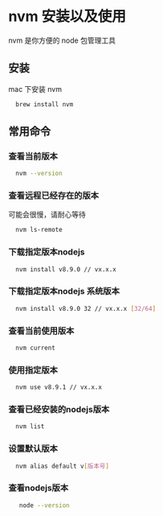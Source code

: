 # nvm 安装以及使用

nvm 是你方便的 node 包管理工具

## 安装

mac 下安装 nvm

```bash
  brew install nvm
```

## 常用命令

### 查看当前版本

```bash
  nvm --version
```

### 查看远程已经存在的版本

可能会很慢，请耐心等待

```bash
  nvm ls-remote
```

### 下载指定版本nodejs

```bash
  nvm install v8.9.0 // vx.x.x
```

### 下载指定版本nodejs 系统版本

```bash
  nvm install v8.9.0 32 // vx.x.x [32/64]
```

### 查看当前使用版本

```bash
  nvm current
```

### 使用指定版本

```bash
  nvm use v8.9.1 // vx.x.x
```

### 查看已经安装的nodejs版本

```bash
  nvm list
```

### 设置默认版本

```bash
  nvm alias default v[版本号]
```

### 查看nodejs版本

```bash
   node --version
```

